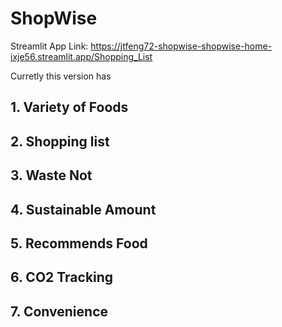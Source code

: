 # ShopWise

Streamlit App Link: https://jtfeng72-shopwise-shopwise-home-ixje56.streamlit.app/Shopping_List

Curretly this version has 
  ## 1. Variety of Foods
  ## 2. Shopping list
  ## 3. Waste Not
  ## 4. Sustainable Amount
  ## 5. Recommends Food
  ## 6. CO2 Tracking
  ## 7. Convenience
